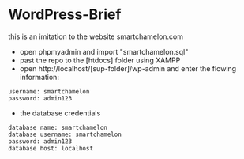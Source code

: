 # WordPress-Brief
this is an imitation to the website smartchamelon.com
* open phpmyadmin and import "smartchamelon.sql"
* past the repo to the [htdocs] folder using XAMPP 
* open http://localhost/[sup-folder]/wp-admin and enter the flowing information: 
```
username: smartchamelon
password: admin123
```
* the database credentials
```
database name: smartchamelon
database username: smartchamelon
password: admin123
database host: localhost
```

